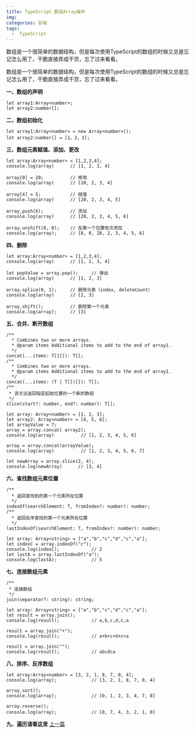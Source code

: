 ```yaml
---
title: TypeScript 数组Array操作
img: 
categories: 前端
tags:
  -  TypeScript
---
```


数组是一个很简单的数据结构，但是每次使用TypeScript的数组的时候又总是忘记怎么用了，干脆直接弄成干货，忘了过来看看。
<style>
.markdown-body .highlight pre, .markdown-body pre{
background-color: #323233;
}
</style>
<div id="content_views" class="markdown_views">
						
<p>数组是一个很简单的数据结构，但是每次使用TypeScript的数组的时候又总是忘记怎么用了，干脆直接弄成干货，忘了过来看看。</p>

<p><strong>一、数组的声明</strong></p>



<pre class="prettyprint" name="code"><code class="hljs javascript has-numbering" onclick="mdcp.signin(event)"><span class="hljs-keyword">let</span> array1:<span class="hljs-built_in">Array</span>&lt;number&gt;;
<span class="hljs-keyword">let</span> array2:number[];</code></pre>

<p><strong>二、数组初始化</strong></p>



<pre class="prettyprint" name="code"><code class="hljs javascript has-numbering" onclick="mdcp.signin(event)"><span class="hljs-keyword">let</span> array1:<span class="hljs-built_in">Array</span>&lt;number&gt; = <span class="hljs-keyword">new</span> <span class="hljs-built_in">Array</span>&lt;number&gt;();
<span class="hljs-keyword">let</span> array2:number[] = [<span class="hljs-number">1</span>，<span class="hljs-number">2</span>，<span class="hljs-number">3</span>];</code></pre>

<p><strong>三、数组元素赋值、添加、更改</strong></p>



<pre class="prettyprint" name="code"><code class="hljs cpp has-numbering" onclick="mdcp.signin(event)">let <span class="hljs-built_in">array</span>:Array&lt;number&gt; = [<span class="hljs-number">1</span>,<span class="hljs-number">2</span>,<span class="hljs-number">3</span>,<span class="hljs-number">4</span>];
console.<span class="hljs-built_in">log</span>(<span class="hljs-built_in">array</span>)      <span class="hljs-comment">// [1, 2, 3, 4]</span>

<span class="hljs-built_in">array</span>[<span class="hljs-number">0</span>] = <span class="hljs-number">20</span>;          <span class="hljs-comment">// 修改</span>
console.<span class="hljs-built_in">log</span>(<span class="hljs-built_in">array</span>)      <span class="hljs-comment">// [20, 2, 3, 4]</span>

<span class="hljs-built_in">array</span>[<span class="hljs-number">4</span>] = <span class="hljs-number">5</span>;           <span class="hljs-comment">// 赋值</span>
console.<span class="hljs-built_in">log</span>(<span class="hljs-built_in">array</span>)      <span class="hljs-comment">// [20, 2, 3, 4, 5]</span>

<span class="hljs-built_in">array</span>.push(<span class="hljs-number">6</span>);          <span class="hljs-comment">// 添加</span>
console.<span class="hljs-built_in">log</span>(<span class="hljs-built_in">array</span>)      <span class="hljs-comment">// [20, 2, 3, 4, 5, 6]</span>

<span class="hljs-built_in">array</span>.unshift(<span class="hljs-number">8</span>, <span class="hljs-number">0</span>);    <span class="hljs-comment">// 在第一个位置依次添加</span>
console.<span class="hljs-built_in">log</span>(<span class="hljs-built_in">array</span>);     <span class="hljs-comment">// [8, 0, 20, 2, 3, 4, 5, 6]</span></code></pre>

<p><strong>四、删除</strong></p>



<pre class="prettyprint" name="code"><code class="hljs cpp has-numbering" onclick="mdcp.signin(event)">let <span class="hljs-built_in">array</span>:Array&lt;number&gt; = [<span class="hljs-number">1</span>,<span class="hljs-number">2</span>,<span class="hljs-number">3</span>,<span class="hljs-number">4</span>];
console.<span class="hljs-built_in">log</span>(<span class="hljs-built_in">array</span>)      <span class="hljs-comment">// [1, 2, 3, 4]</span>

let popValue = <span class="hljs-built_in">array</span>.pop();     <span class="hljs-comment">// 弹出</span>
console.<span class="hljs-built_in">log</span>(<span class="hljs-built_in">array</span>)      <span class="hljs-comment">// [1, 2, 3]</span>

<span class="hljs-built_in">array</span>.splice(<span class="hljs-number">0</span>, <span class="hljs-number">1</span>);     <span class="hljs-comment">// 删除元素（index, deleteCount）</span>
console.<span class="hljs-built_in">log</span>(<span class="hljs-built_in">array</span>)      <span class="hljs-comment">// [2, 3]</span>

<span class="hljs-built_in">array</span>.shift();          <span class="hljs-comment">// 删除第一个元素</span>
console.<span class="hljs-built_in">log</span>(<span class="hljs-built_in">array</span>);     <span class="hljs-comment">// [3]</span></code></pre>

<p><strong>五、合并、断开数组 </strong></p>



<pre class="prettyprint" name="code"><code class="hljs java has-numbering" onclick="mdcp.signin(event)"><span class="hljs-javadoc">/**
  * Combines two or more arrays.
  *<span class="hljs-javadoctag"> @param</span> items Additional items to add to the end of array1.
  */</span>
concat(...items: T[][]): T[];
<span class="hljs-javadoc">/**
  * Combines two or more arrays.
  *<span class="hljs-javadoctag"> @param</span> items Additional items to add to the end of array1.
  */</span>
concat(...items: (T | T[])[]): T[];
<span class="hljs-javadoc">/**
 * 该方法返回指定起始位置的一个新的数组
 */</span>
slice(start?: number, end?: number): T[];</code></pre>



<pre class="prettyprint" name="code"><code class="hljs oxygene has-numbering" onclick="mdcp.signin(event)">let <span class="hljs-keyword">array</span>: <span class="hljs-keyword">Array</span>&lt;number&gt; = [<span class="hljs-number">1</span>, <span class="hljs-number">2</span>, <span class="hljs-number">3</span>];
let array2: <span class="hljs-keyword">Array</span>&lt;number&gt; = [<span class="hljs-number">4</span>, <span class="hljs-number">5</span>, <span class="hljs-number">6</span>];
let arrayValue = <span class="hljs-number">7</span>;
<span class="hljs-keyword">array</span> = <span class="hljs-keyword">array</span>.<span class="hljs-keyword">concat</span>( array2);
console.log(<span class="hljs-keyword">array</span>)          <span class="hljs-comment">// [1, 2, 3, 4, 5, 6]</span>

<span class="hljs-keyword">array</span> = <span class="hljs-keyword">array</span>.<span class="hljs-keyword">concat</span>(arrayValue);
console.log(<span class="hljs-keyword">array</span>)          <span class="hljs-comment">// [1, 2, 3, 4, 5, 6, 7]</span>

let newArray = <span class="hljs-keyword">array</span>.slice(<span class="hljs-number">2</span>, <span class="hljs-number">4</span>);
console.log(newArray)      <span class="hljs-comment">// [3, 4]</span></code></pre>

<p><strong>六、查找数组元素位置</strong></p>



<pre class="prettyprint" name="code"><code class="hljs java has-numbering" onclick="mdcp.signin(event)"><span class="hljs-javadoc">/**
  * 返回查找到的第一个元素所在位置
  */</span>
indexOf(searchElement: T, fromIndex?: number): number;
<span class="hljs-javadoc">/**
  * 返回反序查找的第一个元素所在位置
  */</span>
lastIndexOf(searchElement: T, fromIndex?: number): number;</code></pre>



<pre class="prettyprint" name="code"><code class="hljs cpp has-numbering" onclick="mdcp.signin(event)">let <span class="hljs-built_in">array</span>: Array&lt;<span class="hljs-built_in">string</span>&gt; = [<span class="hljs-string">"a"</span>,<span class="hljs-string">"b"</span>,<span class="hljs-string">"c"</span>,<span class="hljs-string">"d"</span>,<span class="hljs-string">"c"</span>,<span class="hljs-string">"a"</span>];
let indexC = <span class="hljs-built_in">array</span>.indexOf(<span class="hljs-string">"c"</span>);
console.<span class="hljs-built_in">log</span>(indexC);            <span class="hljs-comment">// 2</span>
let lastA = <span class="hljs-built_in">array</span>.lastIndexOf(<span class="hljs-string">"a"</span>);
console.<span class="hljs-built_in">log</span>(lastA);             <span class="hljs-comment">// 5</span></code></pre>

<p><strong>七、连接数组元素</strong></p>



<pre class="prettyprint" name="code"><code class="hljs java has-numbering" onclick="mdcp.signin(event)"><span class="hljs-javadoc">/**
 * 连接数组
 */</span>
join(separator?: string): string;</code></pre>



<pre class="prettyprint" name="code"><code class="hljs cpp has-numbering" onclick="mdcp.signin(event)">let <span class="hljs-built_in">array</span>: Array&lt;<span class="hljs-built_in">string</span>&gt; = [<span class="hljs-string">"a"</span>,<span class="hljs-string">"b"</span>,<span class="hljs-string">"c"</span>,<span class="hljs-string">"d"</span>,<span class="hljs-string">"c"</span>,<span class="hljs-string">"a"</span>];
let result = <span class="hljs-built_in">array</span>.join();
console.<span class="hljs-built_in">log</span>(result);            <span class="hljs-comment">// a,b,c,d,c,a</span>

result = <span class="hljs-built_in">array</span>.join(<span class="hljs-string">"+"</span>);
console.<span class="hljs-built_in">log</span>(result);            <span class="hljs-comment">// a+b+c+d+c+a</span>

result = <span class="hljs-built_in">array</span>.join(<span class="hljs-string">""</span>);
console.<span class="hljs-built_in">log</span>(result);            <span class="hljs-comment">// abcdca</span></code></pre>

<p><strong>八、排序、反序数组</strong></p>



<pre class="prettyprint" name="code"><code class="hljs cpp has-numbering" onclick="mdcp.signin(event)">let <span class="hljs-built_in">array</span>:Array&lt;number&gt; = [<span class="hljs-number">3</span>, <span class="hljs-number">2</span>, <span class="hljs-number">1</span>, <span class="hljs-number">8</span>, <span class="hljs-number">7</span>, <span class="hljs-number">0</span>, <span class="hljs-number">4</span>];
console.<span class="hljs-built_in">log</span>(<span class="hljs-built_in">array</span>);             <span class="hljs-comment">// [3, 2, 1, 8, 7, 0, 4]</span>

<span class="hljs-built_in">array</span>.sort();
console.<span class="hljs-built_in">log</span>(<span class="hljs-built_in">array</span>);             <span class="hljs-comment">// [0, 1, 2, 3, 4, 7, 8]</span>

<span class="hljs-built_in">array</span>.reverse();
console.<span class="hljs-built_in">log</span>(<span class="hljs-built_in">array</span>);             <span class="hljs-comment">// [8, 7, 4, 3, 2, 1, 0]</span></code> </pre>

<p><strong>九、遍历请看这里</strong>  <a href="https://www.zzjtnb.com/#/user/blog/details/3a55ccb0a909ef84dc6bf6b7188afcbc" target="_blank">上一篇</a></p>            </div>